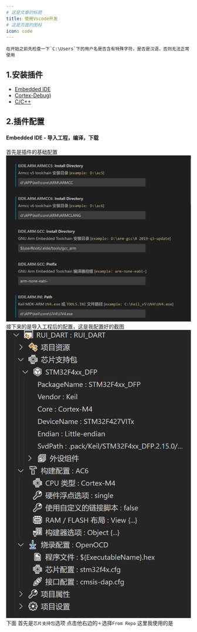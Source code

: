 ```yaml
---
# 这是文章的标题
title: 使用Vscode开发
# 这是页面的图标
icon: code
---
```

````tip
在开始之前先检查一下`C:\Users`下的用户名是否含有特殊字符，是否是汉语，否则无法正常使用
````
## 1.安装插件
- [Embedded IDE](https://marketplace.visualstudio.com/items?itemName=CL.eide)
- [Cortex-Debug](https://marketplace.visualstudio.com/items?itemName=marus25.cortex-debug))
- [C/C++](https://marketplace.visualstudio.com/items?itemName=ms-vscode.cpptools)
## 2.插件配置
#### Embedded IDE - 导入工程，编译，下载
首先是插件的基础配置
![](./20230217171306.png)
接下来的是导入工程后的配置，这是我配置好的截图
![](./20230217171556.png)
下面
首先是`芯片支持包`选项
点击他右边的`＋`选择`From Repo`
这里我使用的是